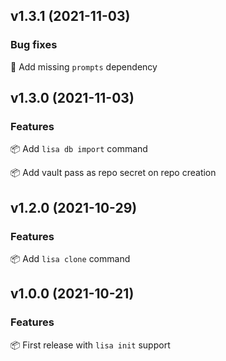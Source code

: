 ## v1.3.1 (2021-11-03)
### Bug fixes
🐛 Add missing `prompts` dependency
## v1.3.0 (2021-11-03)
### Features
📦 Add `lisa db import` command

📦 Add vault pass as repo secret on repo creation

## v1.2.0 (2021-10-29)

### Features
📦 Add `lisa clone` command


## v1.0.0 (2021-10-21)

### Features
📦 First release with `lisa init` support
